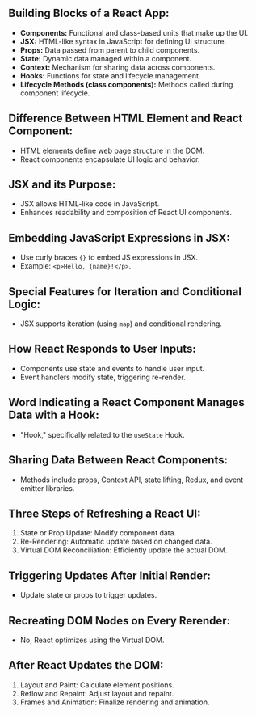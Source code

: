## Building Blocks of a React App:
- **Components:** Functional and class-based units that make up the UI.
- **JSX:** HTML-like syntax in JavaScript for defining UI structure.
- **Props:** Data passed from parent to child components.
- **State:** Dynamic data managed within a component.
- **Context:** Mechanism for sharing data across components.
- **Hooks:** Functions for state and lifecycle management.
- **Lifecycle Methods (class components):** Methods called during component lifecycle.

## Difference Between HTML Element and React Component:
- HTML elements define web page structure in the DOM.
- React components encapsulate UI logic and behavior.

## JSX and its Purpose:
- JSX allows HTML-like code in JavaScript.
- Enhances readability and composition of React UI components.

## Embedding JavaScript Expressions in JSX:
- Use curly braces `{}` to embed JS expressions in JSX.
- Example: `<p>Hello, {name}!</p>`.

## Special Features for Iteration and Conditional Logic:
- JSX supports iteration (using `map`) and conditional rendering.

## How React Responds to User Inputs:
- Components use state and events to handle user input.
- Event handlers modify state, triggering re-render.

## Word Indicating a React Component Manages Data with a Hook:
- "Hook," specifically related to the `useState` Hook.

## Sharing Data Between React Components:
- Methods include props, Context API, state lifting, Redux, and event emitter libraries.

## Three Steps of Refreshing a React UI:
1. State or Prop Update: Modify component data.
2. Re-Rendering: Automatic update based on changed data.
3. Virtual DOM Reconciliation: Efficiently update the actual DOM.

## Triggering Updates After Initial Render:
- Update state or props to trigger updates.

## Recreating DOM Nodes on Every Rerender:
- No, React optimizes using the Virtual DOM.

## After React Updates the DOM:
1. Layout and Paint: Calculate element positions.
2. Reflow and Repaint: Adjust layout and repaint.
3. Frames and Animation: Finalize rendering and animation.

